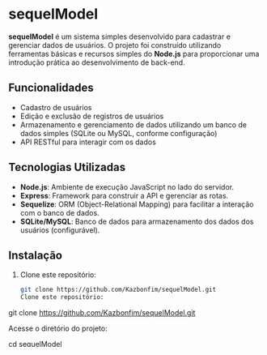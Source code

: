 # sequelModel

**sequelModel** é um sistema simples desenvolvido para cadastrar e gerenciar dados de usuários. O projeto foi construído utilizando ferramentas básicas e recursos simples do **Node.js** para proporcionar uma introdução prática ao desenvolvimento de back-end.

## Funcionalidades

- Cadastro de usuários
- Edição e exclusão de registros de usuários
- Armazenamento e gerenciamento de dados utilizando um banco de dados simples (SQLite ou MySQL, conforme configuração)
- API RESTful para interagir com os dados

## Tecnologias Utilizadas

- **Node.js**: Ambiente de execução JavaScript no lado do servidor.
- **Express**: Framework para construir a API e gerenciar as rotas.
- **Sequelize**: ORM (Object-Relational Mapping) para facilitar a interação com o banco de dados.
- **SQLite/MySQL**: Banco de dados para armazenamento dos dados dos usuários (configurável).

## Instalação

1. Clone este repositório:

   ```bash
   git clone https://github.com/Kazbonfim/sequelModel.git
   Clone este repositório:

git clone https://github.com/Kazbonfim/sequelModel.git

Acesse o diretório do projeto:

cd sequelModel

Instale as dependências:

npm install

Configure o banco de dados no arquivo .env (se necessário):

makefile
Copiar código
DB_HOST=localhost
DB_USER=root
DB_PASSWORD=password
DB_NAME=sequel_model
Inicie o servidor:

npm start

Acesse a aplicação em http://localhost:3000 (ou a porta configurada).```
